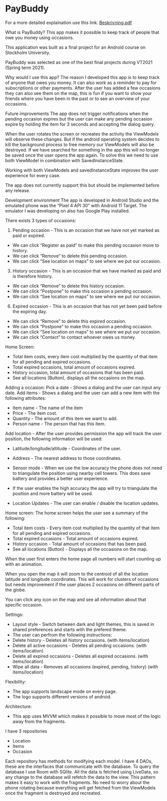 # PayBuddy

For a more detailed explaination use this link.
[Beskrivning.pdf](https://github.com/ViggoLagerstedtEkholm/PayBuddy/files/6352163/Beskrivning.pdf)

What is PayBuddy?
This app makes it possible to keep track of people that owe you money using
occasions. 

This application was built as a final project for an Android course on Stockholm University.

PayBuddy was selected as one of the best final projects during VT2021 (Spring term 2021).

Why would I use this app?
The reason I developed this app is to keep track of anyone that owes you money. It
can also work as a reminder to pay for subscriptions or other payments. After the
user has added a few occasions they can also see them on the map, this is fun if you
want to show your friends where you have been in the past or to see an overview of
your occasions.

Future improvements
The app does not trigger notifications when the pending occasion expires but the user can make any pending occasion expire by holding the item for 3 seconds and accepting the dialog query.

When the user rotates the screen or recreates the activity the ViewModels will observe these changes. But if the android operating system decides to kill the background process to free memory our ViewModels will also be destroyed. If we have searched for something in the app this will no longer be saved once the user opens the app again. To solve this we need to use both ViewModel in combination with SavedInstanceState.

Working with both ViewModels and savedInstanceState improves the user experience for every case.

The app does not currently support this but should be implemented before any release.

Development environment
The app is developed in Android Studio and the emulated phone was the “Pixel 4 API 30” with Android 11 Target. The emulator I was developing on also has Google Play installed.

There exists 3 types of occasions:
1. Pending occasion - This is an occasion that we have not yet marked as paid or expired. 
- We can click “Register as paid” to make this pending occasion move to history. 
- We can click “Remove” to delete this pending occasion.
- We can click “See location on maps” to see where we put our occasion.

3. History occasion - This is an occasion that we have marked as paid and is therefore history.
- We can click “Remove” to delete this history occasion.
- We can click “Postpone” to make this occasion a pending occasion.
- We can click “See location on maps” to see where we put our occasion.

6. Expired occasion - This is an occasion that has not yet been paid before the expiring day.
- We can click “Remove” to delete this expired occasion.
- We can click “Postpone” to make this occasion a pending occasion.
- We can click “See location on maps” to see where we put our occasion.
- We can click “Contact” to contact whoever owes us money.

Home Screen:
- Total item costs, every item cost multiplied by the quantity of that item for all pending and expired occasions.
- Total expired occasions, total amount of occasions expired.
- History occasion, total amount of occasions that has been paid.
- See all locations (Button), displays all the occasions on the map.

Adding a occasion:
Pick a date - Shows a dialog and the user can input any date.
Add items - Shows a dialog and the user can add a new item with the following attributes:
- Item name -  The name of the item
- Price - The item cost.
- Quantity - The amount of this item we want to add.
- Person name - The person that has this item.

Add location - After the user provides permission the app will track the user position, the following information will be used:
- Latitude/longitude/altitude - Coordinates of the user.
- Address - The nearest address to those coordinates.
- Sensor mode - When we use the low accuracy the phone does not need to triangulate the position using nearby cell towers. This does save battery and provides a better user experience.

- If the user enables the high accuracy the app will try to triangulate the position and more battery will be used.

- Location Updates - The user can enable / disable the location updates.

Home screen:
The home screen helps the user see a summary of the following:
- Total item costs - Every item cost multiplied by the quantity of that item for all pending and expired occasions.
- Total expired occasions - Total amount of occasions expired.
- History occasion - Total amount of occasions that has been paid.
- See all locations (Button) - Displays all the occasions on the map.

When the user first enters the home page all numbers will start counting up with an animation. 

When you open the map it will zoom to the centroid of all the location latitude and longitude coordinates. This will work for clusters of occasions but needs improvement if the user places 2 occasions on different parts of the globe.

You can click any icon on the map and see all information about that specific occasion.

Settings:
- Layout style - Switch between dark and light themes, this is saved in shared preferences and starts with the prefered theme.
- The user can perfrom the following instructions:
- Delete history - Deletes all history occasions. (with items/location)
- Delete all active occasions - Deletes all pending occasions. (with items/location)
- Delete all expired occasions - Deletes all expired occasions. (with items/location)
- Wipe all data - Removes all occasions (expired, pending, history) (with items/location)

Flexibility:
- The app supports landscape mode on every page.
- The logo supports different versions of android.

Architecture:
- This app uses MVVM which makes it possible to move most of the logic away from the fragments. 

I have 3 repositories
- Location
- Items 
- Occasion 

Each repository has methods for modifying each model.
I have 4 DAOs, these are the interfaces that communicate with the database. To query the database I use Room with SQlite.
All the data is fetched using LiveData, so any change to the database will refetch the data to the view.
This pattern makes it easy to work with the fragments. No need to worry about the phone rotating because everything will get fetched from the ViewModels once the fragment is destroyed and recreated.

